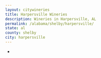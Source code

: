```yaml
---
layout: citywineries
title: Harpersville Wineries
description: Wineries in Harpersville, AL
permalink: /alabama/shelby/harpersville/
state: al
county: shelby
city: harpersville
---
```

-
